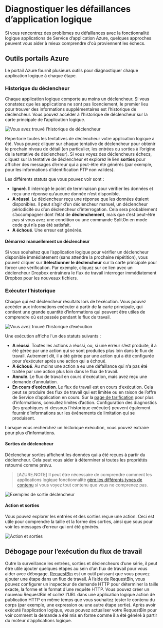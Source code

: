 <properties
   pageTitle="Diagnostiquer les défaillances d’applications logique | Microsoft Azure"
   description="Approches communes pour comprendre où logique applications échouent"
   services="logic-apps"
   documentationCenter=".net,nodejs,java"
   authors="jeffhollan"
   manager="erikre"
   editor=""/>

<tags
   ms.service="logic-apps"
   ms.devlang="multiple"
   ms.topic="article"
   ms.tgt_pltfrm="na"
   ms.workload="integration"
   ms.date="10/18/2016"
   ms.author="jehollan"/>

# <a name="diagnosing-logic-app-failures"></a>Diagnostiquer les défaillances d’application logique

Si vous rencontrez des problèmes ou défaillances avec la fonctionnalité logique applications de Service d’application Azure, quelques approches peuvent vous aider à mieux comprendre d'où proviennent les échecs.  

## <a name="azure-portal-tools"></a>Outils portails Azure

Le portail Azure fournit plusieurs outils pour diagnostiquer chaque application logique à chaque étape.

### <a name="trigger-history"></a>Historique du déclencheur

Chaque application logique comporte au moins un déclencheur. Si vous constatez que les applications ne sont pas licenciement, le premier lieu pour trouver des informations supplémentaires est l’historique de déclencheur. Vous pouvez accéder à l’historique de déclencheur sur la carte principale de l’application logique.

![Vous avez trouvé l’historique de déclencheur][1]

Répertorie toutes les tentatives de déclencheur votre application logique a été. Vous pouvez cliquer sur chaque tentative de déclencheur pour obtenir le prochain niveau de détail (en particulier, les entrées ou sorties à l’origine de la tentative de déclencheur). Si vous voyez des déclencheurs échecs, cliquez sur la tentative de déclencheur et explorez le lien **sorties** pour afficher des messages d’erreur qui a peut-être été générés (par exemple, pour les informations d’identification FTP non valides).

Les différents statuts que vous pouvez voir sont :

* **Ignoré**. Il interrogé le point de terminaison pour vérifier les données et reçu une réponse qu’aucune donnée n’est disponible.
* **A réussi**. Le déclencheur reçu une réponse que les données étaient disponibles. Il peut s’agir d’un déclencheur manuel, un déclencheur périodicité ou d’un déclencheur d’interrogation. Cela sera probablement s’accompagner dont l’état de **déclenchement**, mais que c’est peut-être pas si vous avez une condition ou une commande SplitOn en mode code qui n’a pas été satisfait.
* **A échoué**. Une erreur est générée.

#### <a name="starting-a-trigger-manually"></a>Démarrez manuellement un déclencheur

Si vous souhaitez que l’application logique pour vérifier un déclencheur disponible immédiatement (sans attendre la prochaine répétition), vous pouvez cliquer sur **Sélectionner le déclencheur** sur la carte principale pour forcer une vérification. Par exemple, cliquez sur ce lien avec un déclencheur Dropbox entraînera le flux de travail interroger immédiatement Dropbox pour les nouveaux fichiers.

### <a name="run-history"></a>Exécuter l’historique

Chaque qui est déclencheur résultats lors de l’exécution. Vous pouvez accéder aux informations exécuter à partir de la carte principale, qui contient une grande quantité d’informations qui peuvent être utiles de comprendre où est passée pendant le flux de travail.

![Vous avez trouvé l’historique d’exécution][2]

Une exécution affiche l’un des statuts suivants :

* **A réussi**. Toutes les actions a réussi, ou, si une erreur s’est produite, il a été gérée par une action qui se sont produites plus loin dans le flux de travail. Autrement dit, il a été gérée par une action qui a été configurée pour s’exécuter après une action qui a échoué.
* **A échoué**. Au moins une action a eu une défaillance qui n’a pas été traitée par une action plus loin dans le flux de travail.
* **Annulé**. Le flux de travail en cours d’exécution, mais avez reçu une demande d’annulation.
* **En cours d’exécution**. Le flux de travail est en cours d’exécution. Cela peut se produire des flux de travail qui est limitée ou en raison de l’offre de Service d’application en cours. Sur la [page de tarification](https://azure.microsoft.com/pricing/details/app-service/plans/) pour plus d’informations, consultez limites d’action. Configuration des diagnostics (les graphiques ci-dessous l’historique exécuter) peuvent également fournir d’informations sur les événements de limitation qui se produisent.

Lorsque vous recherchez un historique exécution, vous pouvez extraire pour plus d’informations.  

#### <a name="trigger-outputs"></a>Sorties de déclencheur

Déclencheur sorties affichent les données qui a été reçues à partir du déclencheur. Cela peut vous aider à déterminer si toutes les propriétés retourné comme prévu.

>[AZURE.NOTE] Il peut être nécessaire de comprendre comment les applications logique fonctionnalité [gère les différents types de contenu](app-service-logic-content-type.md) si vous voyez tout contenu que vous ne comprenez pas.

![Exemples de sortie déclencheur][3]

#### <a name="action-inputs-and-outputs"></a>Action et sorties

Vous pouvez explorer les entrées et des sorties reçue une action. Ceci est utile pour comprendre la taille et la forme des sorties, ainsi que sous pour voir les messages d’erreur qui ont été générés.

![Action et sorties][4]

## <a name="debugging-workflow-runtime"></a>Débogage pour l’exécution du flux de travail

Outre la surveillance les entrées, sorties et déclencheurs d’une série, il peut être utile ajouter quelques étapes au sein d’un flux de travail pour vous aider avec débogage. [RequestBin](http://requestb.in) est un outil puissant que vous pouvez ajouter une étape dans un flux de travail. À l’aide de RequestBin, vous pouvez configurer un inspecteur de demande HTTP pour déterminer la taille exacte, la forme et le format d’une requête HTTP. Vous pouvez créer un nouveau RequestBin et collez l’URL dans une application logique action de publication HTTP en même temps que vous souhaitez tester le contenu du corps (par exemple, une expression ou une autre étape sortie). Après avoir exécuté l’application logique, vous pouvez actualiser votre RequestBin pour voir comment la demande a été mis en forme comme il a été généré à partir du moteur d’applications logique.




<!-- image references -->
[1]: ./media/app-service-logic-diagnosing-failures/triggerHistory.PNG
[2]: ./media/app-service-logic-diagnosing-failures/runHistory.PNG
[3]: ./media/app-service-logic-diagnosing-failures/triggerOutputsLink.PNG
[4]: ./media/app-service-logic-diagnosing-failures/ActionOutputs.PNG
